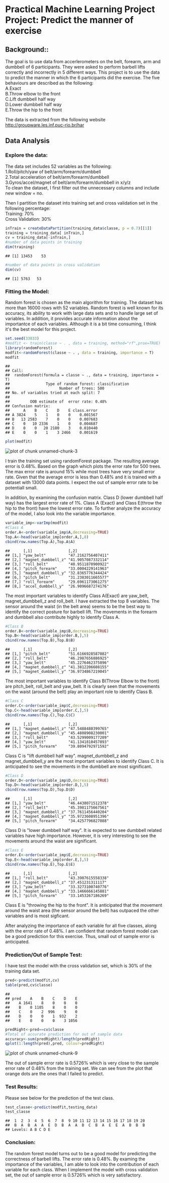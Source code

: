 Practical Machine Learning Project 
Project: Predict the manner of exercise
========================================================
##  Background::
The goal is to use data from accerlerometers on the belt, forearm, arm and dumbbell of 6 participants.  They were asked to perform barbell lifts correctly and incorrectly in 5 different ways.  This project is to use the data to predict the manner in which the 6 participants did the exercise.  The five behaviours are described as the following:  
A.Exact  
B.Throw elbow to the front  
C.Lift dumbbell half way  
D.Lower dumbbell half way  
E.Throw the hip to the front  

The data is extracted from the following website
http://groupware.les.inf.puc-rio.br/har

##  Data Analysis
### Explore the data:
The data set includes 52 variables as the following:  
1.Roll/pitch/yaw of belt/arm/forearm/dumbbell  
2.Total acceleration of  belt/arm/forearm/dumbbell  
3.Gyros/accel/magnet of belt/arm/forearm/dumbbell in x/y/z  
To clean the dataset, I first filter out the unnecessary columns and include new window = no.   


Then I partition the dataset into training set and cross validation set in the following percentage:    
Training: 70%  
Cross Validation: 30%  


```r
inTrain = createDataPartition(training_data$classe, p = 0.7)[[1]]
training = training_data[ inTrain,]
cv = training_data[-inTrain,]
#number of data points in training
dim(training)
```

```
## [1] 13453    53
```

```r
#number of data points in cross validation 
dim(cv)
```

```
## [1] 5763   53
```
### Fitting the Model:
Random forest is chosen as the main algorithm for training.  The dataset has more than 16000 rows with 52 variables.  Random forest is well known for its accuracy, its ability to work with large data sets and to handle large set of variables.  In addition, it provides accurate information about the importantce of each variables.  Although it is a bit time consuming, I think it's the best model for this project.


```r
set.seed(33833)
#modfit <- train(classe ~ . , data = training, method="rf",prox=TRUE)
library(randomForest)
modfit<-randomForest(classe ~ . , data = training, importance = T)
modfit
```

```
## 
## Call:
##  randomForest(formula = classe ~ ., data = training, importance = T) 
##                Type of random forest: classification
##                      Number of trees: 500
## No. of variables tried at each split: 7
## 
##         OOB estimate of  error rate: 0.48%
## Confusion matrix:
##      A    B    C    D    E class.error
## A 3824    5    1    0    0    0.001567
## B   13 2583    7    0    0    0.007683
## C    0   10 2336    1    0    0.004687
## D    0    0   20 2180    3    0.010440
## E    0    0    1    3 2466    0.001619
```

```r
plot(modfit)
```

![plot of chunk unnamed-chunk-3](figure/unnamed-chunk-3.png) 
  
I train the training set using randomForest package.  The resulting average error is 0.48%.  Based on the graph which plots the error rate for 500 trees.  The max error rate is around 15% while most trees have very small error rate.  Given that the average error is less than 0.48% and it is trained with a dataset with 13000 data points.  I expect the out of sample error rate to be potentiall small.  

In addition, by examining the confusion matrix.  Class D (lower dumbbell half way) has the largest error rate of 1%.  Class A (Exact) and Class E(throw the hip to the front) have the lowest error rate.  To further analyze the accuracy of the model, I also look into the variable importance.    


```r
variable_imp<-varImp(modfit)
#Class A
order.A<-order(variable_imp$A,decreasing=TRUE)
Top.A<-head(variable_imp[order.A,],8)
cbind(row.names(Top.A),Top.A$A)
```

```
##      [,1]                [,2]              
## [1,] "yaw_belt"          "47.2162756407411"
## [2,] "magnet_dumbbell_z" "41.9057087332114"
## [3,] "roll_belt"         "40.9511870900922"
## [4,] "pitch_forearm"     "33.0004229141963"
## [5,] "magnet_dumbbell_y" "32.8365776344424"
## [6,] "pitch_belt"        "31.2383011665577"
## [7,] "roll_forearm"      "29.6961173061275"
## [8,] "accel_dumbbell_y"  "26.9096687274176"
```

The most important variables to identify Class A(Exact) are yaw_belt, magnet_dumbbell_z and roll_belt.  I have extracted the top 8 variables.  The sensor around the waist (in the belt area) seems to be the best way to identify the correct posture for barbell lift.  The movements in the forearm and dumbbell also contribute highly to identify Class A.

```r
#Class B
order.B<-order(variable_imp$B,decreasing=TRUE)
Top.B<-head(variable_imp[order.B,],5)
cbind(row.names(Top.B),Top.B$B)
```

```
##      [,1]                [,2]              
## [1,] "pitch_belt"        "51.6166928587082"
## [2,] "roll_belt"         "46.2987656886925"
## [3,] "yaw_belt"          "45.2276462375896"
## [4,] "magnet_dumbbell_z" "41.3812206608155"
## [5,] "magnet_dumbbell_y" "36.9734867219045"
```
The most important variables to identify Class B(Throw Elbow to the front) are pitch_belt, roll_belt and yaw_belt.  It is clearly seen that the movements on the waist (around the belt) play an important role to identify Class B.  


```r
#Class C
order.C<-order(variable_imp$C,decreasing=TRUE)
Top.C<-head(variable_imp[order.C,],5)
cbind(row.names(Top.C),Top.C$C)
```

```
##      [,1]                [,2]              
## [1,] "magnet_dumbbell_z" "47.5488480399765"
## [2,] "magnet_dumbbell_y" "45.4808908230001"
## [3,] "roll_belt"         "43.5299009177209"
## [4,] "yaw_belt"          "41.1341810457893"
## [5,] "pitch_forearm"     "39.8094792971592"
```
Class C is "lift dumbbell half way".  magnet_dumbbell_z and magnet_dumbbell_y are the most important variables to identify Class C.  It is anticipated to see the movements in the dumbbell are most significant.

```r
#Class D
order.D<-order(variable_imp$D,decreasing=TRUE)
Top.D<-head(variable_imp[order.D,],5)
cbind(row.names(Top.D),Top.D$D)
```

```
##      [,1]                [,2]              
## [1,] "yaw_belt"          "46.4438071512378"
## [2,] "roll_belt"         "45.3981175667561"
## [3,] "magnet_dumbbell_z" "37.7611456440204"
## [4,] "magnet_dumbbell_y" "35.9723608951396"
## [5,] "pitch_forearm"     "34.4257796827088"
```
Class D is "lower dumbbell half way".  It is expected to see dumbbell related variables have high importance.  However, it is very interesting to see the movements around the waist are significant.  

```r
#Class E
order.E<-order(variable_imp$E,decreasing=TRUE)
Top.E<-head(variable_imp[order.E,],5)
cbind(row.names(Top.E),Top.E$E)
```

```
##      [,1]                [,2]              
## [1,] "roll_belt"         "43.3907615558338"
## [2,] "magnet_dumbbell_z" "37.451231311117" 
## [3,] "yaw_belt"          "33.3273100740776"
## [4,] "magnet_dumbbell_y" "33.1466666145881"
## [5,] "pitch_forearm"     "33.1453267186269"
```
Class E is "throwing the hip to the front".  It is anticipated that the movement around the waist area (the sensor around the belt) has outpaced the other variables and is most sigficant.  

After analyzing the importance of each variable for all five classes, along with the error rate of 0.48%.  I am confident that random forest model can be a good prediction for this exercise.  Thus, small out of sample error is anticipated.  

### Prediction/Out of Sample Test:
I have test the model with the cross validation set, which is 30% of the training data set. 

```r
pred<-predict(modfit,cv)
table(pred,cv$classe)
```

```
##     
## pred    A    B    C    D    E
##    A 1641    8    0    0    0
##    B    0 1105    8    0    0
##    C    0    2  996    9    0
##    D    0    0    1  932    2
##    E    0    0    0    3 1056
```

```r
predRight<-pred==cv$classe
#Total of accurate prediction for out of sample data
accuracy<-sum(predRight)/length(predRight)
qplot(1:length(pred),pred, colour=predRight)
```

![plot of chunk unnamed-chunk-9](figure/unnamed-chunk-9.png) 
  
The out of sample error rate  is 0.5726% which is very close to the sample error rate of 0.48% from the training set.  We can see from the plot that orange dots are the ones that I failed to predict.  

### Test Results:
Please see below for the prediction of the test class.

```r
test_classe<-predict(modfit,testing_data)
test_classe
```

```
##  1  2  3  4  5  6  7  8  9 10 11 12 13 14 15 16 17 18 19 20 
##  B  A  B  A  A  E  D  B  A  A  B  C  B  A  E  E  A  B  B  B 
## Levels: A B C D E
```
  
### Conclusion:
The random forest model turns out to be a good model for predicting the correctness of barbell lifts.  The error rate is 0.48%.  By examing the importance of the variables, I am able to look into the contribution of each variable for each class.  When I implement the model with cross validation set, the out of sample error is 0.5726% which is very satisfactory.
